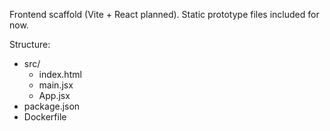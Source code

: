 Frontend scaffold (Vite + React planned). Static prototype files included for now.

Structure:
- src/
  - index.html
  - main.jsx
  - App.jsx
- package.json
- Dockerfile
